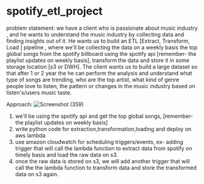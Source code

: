 # spotify_etl_project

problem statement: 
    we have a client who is passionate about music industry , and he wants to understand the music industry by collecting data and finding insights out of it. 
    He wants us to build an ETL [Extract, Transform, Load ] pipeline , where we'll be collecting the data on a weekly basis the top global songs from the spotify billboard using the spotify api [remember- the playlist updates on weekly basis], transform the data and store it in some storage location [s3 or DWH]. The client wants us to build a large dataset  so that after 1 or 2 year the he can perform the analysis and understand what type of songs are trending, who are the top artist, what kind of genre people love to listen, the pattern  or changes in the music industry based on listen's/users  music taste. 
   
Approach:
![Screenshot (359)](https://github.com/Salvik24Bhowal/spotify_etl_project/assets/67736824/9caaafa3-2429-401e-a65f-0e39d06ebcbb)


1. we'll be using the spotify api and get the top global songs, [remember- the playlist updates on weekly basis] 
2. write python code for extraction,transformation,loading and deploy on aws lambda
3. use amazon cloudwatch for scheduling triggers/events, ex- adding trigger that will call the lambda function to extract data from spotify on timely basis and load the raw data on s3.
4. once the raw data is stored on s3, we will add another trigger that will call the  the lambda function to transform data and store the transformed data on s3 again.

